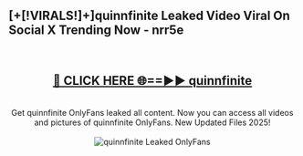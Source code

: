 <h2>[+[!VIRALS!]+]quinnfinite Leaked Video Viral On Social X Trending Now - nrr5e</h2>
<br>
<div align="center">
<h2><a href="https://libra.edu.pl?quinnfinite" rel="nofollow">🔴 CLICK HERE 🌐==►► quinnfinite</a></h2>
<br>
Get quinnfinite OnlyFans leaked all content. Now you can access all videos and pictures of quinnfinite OnlyFans. New Updated Files 2025!
<br>
<br>
<a href="https://libra.edu.pl?quinnfinite" rel="nofollow" data-target="animated-image.originalLink"><img src="https://i.ibb.co.com/WyWwxjT/player-gif2.gif" alt="quinnfinite Leaked OnlyFans" style="max-width: 100%; display: inline-block;" data-target="animated-image.originalImage"></a>
</div>
<br>